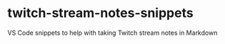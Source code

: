 # twitch-stream-notes-snippets
VS Code snippets to help with taking Twitch stream notes in Markdown
